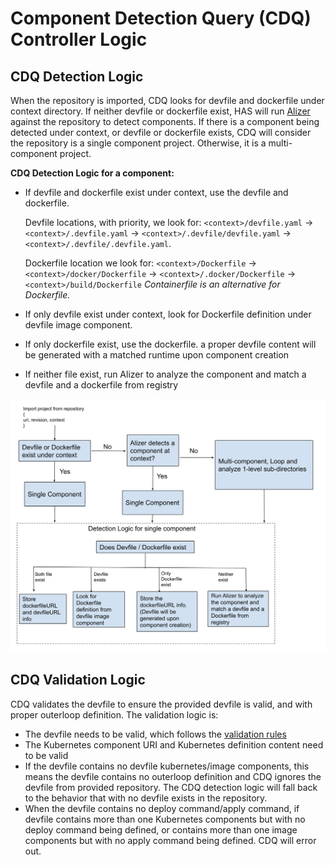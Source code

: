 # Component Detection Query (CDQ) Controller Logic

## CDQ Detection Logic

When the repository is imported, CDQ looks for devfile and dockerfile under context directory. If neither devfile or dockerfile exist, HAS will run [Alizer](https://github.com/devfile/alizer) against the repository to detect components. If there is a component being detected under context, or devfile or dockerfile exists, CDQ will consider the repository is a single component project. Otherwise, it is a multi-component project.

**CDQ Detection Logic for a component:**

* If devfile and dockerfile exist under context, use the devfile and dockerfile.

    Devfile locations, with priority, we look for: `<context>/devfile.yaml` -> `<context>/.devfile.yaml` -> `<context>/.devfile/devfile.yaml` -> `<context>/.devfile/.devfile.yaml`.

    Dockerfile location we look for: `<context>/Dockerfile` -> `<context>/docker/Dockerfile` -> `<context>/.docker/Dockerfile` -> `<context>/build/Dockerfile`
    _Containerfile is an alternative for Dockerfile._

* If only devfile exist under context,  look for Dockerfile definition under devfile image component.
* If only dockerfile exist, use the dockerfile. a proper devfile content will be generated with a matched runtime upon component creation
* If neither file exist, run Alizer to analyze the component and match a devfile and a dockerfile from registry

![](../../diagrams/hybrid-application-service/cdq-detection.jpg)


## CDQ Validation Logic

CDQ validates the devfile to ensure the provided devfile is valid, and with proper outerloop definition. The validation logic is:

* The devfile needs to be valid, which follows the [validation rules](https://devfile.io/docs/2.2.0/devfile-validation-rules)
* The Kubernetes component URI and Kubernetes definition content need to be valid
* If the devfile contains no devfile kubernetes/image components, this means the devfile contains no outerloop definition and CDQ ignores the devfile from provided repository. The CDQ detection logic will fall back to the behavior that with no devfile exists in the repository.
* When the devfile contains no deploy command/apply command, if devfile contains more than one Kubernetes components but with no deploy command being defined, or contains more than one image components but with no apply command being defined. CDQ will error out.
